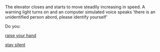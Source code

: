 The elevator closes and starts to move steadily increasing in speed. 
A warning light turns on and an computer simulated voice speaks
'there is an unidentified person abord, please identify yourself'

Do you:

[raise your hand](../voice/voice.md)

[stay silent](silent/silent.md)